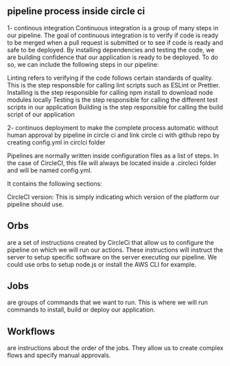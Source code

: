 ## pipeline process inside circle ci
1- continous integration
Continuous integration is a group of many steps in our pipeline. The goal of continuous integration is to verify if code is ready to be merged when a pull request is submitted or to see if code is ready and safe to be deployed. By installing dependencies and testing the code, we are building confidence that our application is ready to be deployed. To do so, we can include the following steps in our pipeline:

Linting refers to verifying if the code follows certain standards of quality. This is the step responsible for calling lint scripts such as ESLint or Prettier.
Installing is the step responsible for calling npm install to download node modules locally
Testing is the step responsible for calling the different test scripts in our application
Building is the step responsible for calling the build script of our application

2- continuos deployment
to make the complete process automatic without human approval by pipeline in circle ci and link circle ci with github repo by creating config.yml in circlci folder

Pipelines are normally written inside configuration files as a list of steps. In the case of CircleCI, this file will always be located inside a .circleci folder and will be named config.yml.

It contains the following sections:

CircleCI version: This is simply indicating which version of the platform our pipeline should use.
## Orbs 
are a set of instructions created by CircleCi that allow us to configure the pipeline on which we will run our actions. These instructions will instruct the server to setup specific software on the server executing our pipeline. We could use orbs to setup node.js or install the AWS CLI for example.
## Jobs
 are groups of commands that we want to run. This is where we will run commands to install, build or deploy our application.
## Workflows
 are instructions about the order of the jobs. They allow us to create complex flows and specify manual approvals.